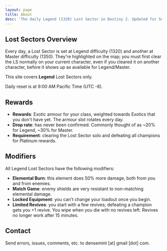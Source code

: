 ```yaml
---
layout: page
title: About
desc: 'The daily Legend (1320) Lost Sector in Destiny 2. Updated for Season 15: Season of the Lost.'
---
```



## Lost Sectors Overview 

Every day, a Lost Sector is set at Legend difficulty (1320) and another at Master difficulty (1350). They're highlighted on the map; you must first clear the LS normally on your current character, even if you cleared it on another character, before it shows up as available for Legend/Master.

This site covers **Legend** Lost Sectors only.

Daily reset is at 9:00 AM Pacific Time (UTC -8).


## Rewards


- **Rewards**: Exotic armour for your class, weighted towards Exotics that you don't have yet. The armour slot rotates every day. 
- **Drop rate**: has never been confirmed. Commonly thought of as ~20% for Legend, ~30% for Master.
- **Requirement**: clearing the Lost Sector solo and defeating all champions for Platinum rewards.



## Modifiers

All Legend Lost Sectors have the following modifiers:

- **Elemental Burn**: this element does 50% more damage, both from you and from enemies.
- **Match Game**: enemy shields are very resistant to non-matching elemental damage.
- **Locked Equipment**: you can't change your loadout once you begin.
- **Limited Revives**: you start with a few revives; defeating a champion gets you +1 revive. You wipe when you die with no revives left. Revives no longer work after 15 minutes.



## Contact

Send errors, issues, comments, etc. to densemint [at] gmail [dot] com.